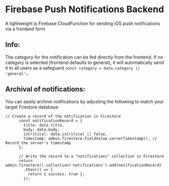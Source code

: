 # Firebase Push Notifications Backend
A lightweight js Firebase CloudFunction for sending iOS push notifications via a frontend form

## Info:
The category for the notification can be fed directly from the frontend. If no category is selected (frontend defaults to general), it will automatically send it to all users as a safeguard `const category = data.category || 'general';`.

## Archival of notifications:
You can easily archive notifications by adjusting the following to match your target Firestore database:
```
// Create a record of the notification in Firestore
      const notificationRecord = {
        title: data.title,
        body: data.body,
        isCritical: data.isCritical || false,
        timestamp: admin.firestore.FieldValue.serverTimestamp(), // Record the server's timestamp
      };

      // Write the record to a "notifications" collection in Firestore
      return admin.firestore().collection('notifications').add(notificationRecord)
        .then(() => {
          return { success: true };
        });
```
